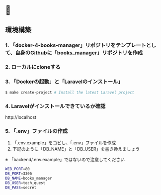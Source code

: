 # 🐳

## 環境構築

### 1. 「docker-4-books-manager」リポジトリをテンプレートとして、自身のGithubに「books_manager」リポジトリを作成

### 2. ローカルにcloneする

### 3. 「Dockerの起動」と「Laravelのインストール」

```bash
$ make create-project # Install the latest Laravel project
```

### 4. Laravelがインストールできているか確認

http://localhost

### 5. 「.env」ファイルの作成

1. 「.env.example」をコピし、「.env」ファイルを作成
2. 下記のように「DB_NAME」と「DB_USER」を書き換えましょう

※ 「backend/.env.example」ではないので注意してください

```bash
WEB_PORT=80
DB_PORT=3306
DB_NAME=books_manager
DB_USER=tech_quest
DB_PASS=secret
```
